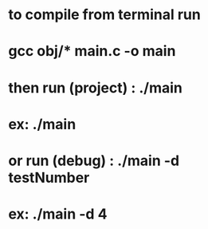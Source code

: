 # to compile from terminal run 

# gcc obj/* main.c -o main 

# then run (project) : ./main 
# ex:  ./main

# or run (debug) : ./main -d testNumber 
# ex:  ./main -d 4

